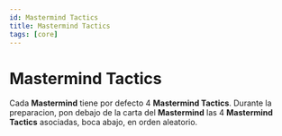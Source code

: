 ```yaml
---
id: Mastermind Tactics
title: Mastermind Tactics
tags: [core]
---
```


# Mastermind Tactics


Cada **Mastermind** tiene por defecto 4 **Mastermind Tactics**.
Durante la preparacion, pon debajo de la carta del **Mastermind** las 4 **Mastermind Tactics** asociadas, boca abajo, en orden aleatorio.